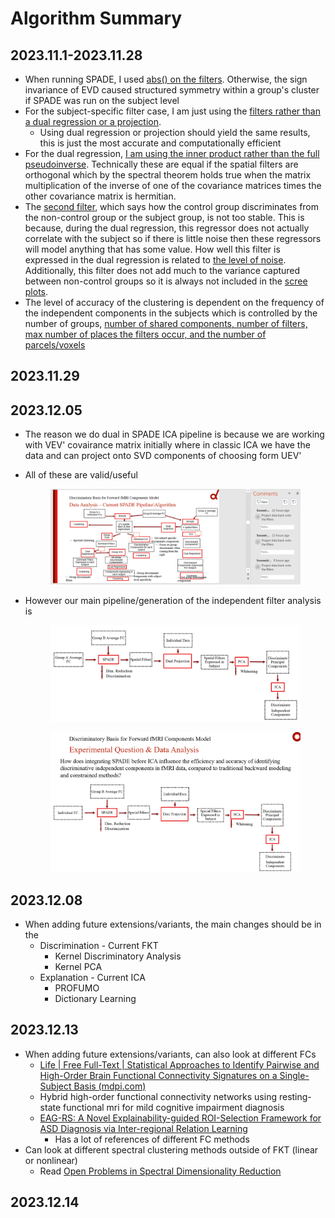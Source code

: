 # Algorithm Summary

## 2023.11.1-2023.11.28

* When running SPADE, I used [abs() on the filters](https://github.com/zainsouwei/ICASPADE/blob/070a5d3ab2e6b09d2aee03aa106db90f8a5f71f2/simulate\_time.py#L83). Otherwise, the sign invariance of EVD caused structured symmetry within a group's cluster if SPADE was run on the subject level
* For the subject-specific filter case, I am just using the [filters rather than a dual regression or a projection](https://github.com/zainsouwei/ICASPADE/blob/21adaa891aab69852804d4ae05bb6f2460be63d4/simulate\_time.py#L280C1-L284C49).
  * Using dual regression or projection should yield the same results, this is just the most accurate and computationally efficient
* For the dual regression, [I am using the inner product rather than the full pseudoinverse](https://github.com/zainsouwei/ICASPADE/blob/21adaa891aab69852804d4ae05bb6f2460be63d4/simulate\_time.py#L100C1-L105C44). Technically these are equal if the spatial filters are orthogonal which by the spectral theorem holds true when the matrix multiplication of the inverse of one of the covariance matrices times the other covariance matrix is hermitian.
* The [second filter](https://github.com/zainsouwei/ICASPADE/blob/21adaa891aab69852804d4ae05bb6f2460be63d4/simulate\_time.py#L82C12-L82C83), which says how the control group discriminates from the non-control group or the subject group, is not too stable. This is because, during the dual regression, this regressor does not actually correlate with the subject so if there is little noise then these regressors will model anything that has some value. How well this filter is expressed in the dual regression is related to [the level of noise](https://github.com/zainsouwei/ICASPADE/blob/21adaa891aab69852804d4ae05bb6f2460be63d4/simulate\_time.py#L256). Additionally, this filter does not add much to the variance captured between non-control groups so it is always not included in the [scree plots](https://github.com/zainsouwei/ICASPADE/blob/21adaa891aab69852804d4ae05bb6f2460be63d4/simulate\_time.py#L290).
* The level of accuracy of the clustering is dependent on the frequency of the independent components in the subjects which is controlled by the number of groups, [number of shared components, number of filters, max number of places the filters occur, and the number of parcels/voxels](https://github.com/zainsouwei/ICASPADE/blob/21adaa891aab69852804d4ae05bb6f2460be63d4/simulate\_time.py#L250C3-L257C1)

## 2023.11.29

## 2023.12.05

* The reason we do dual in SPADE ICA pipeline is because we are working with VEV' covairance matrix initially where in classic ICA we have the data and can project onto SVD components of choosing form UEV'
*   All of these are valid/useful

    <figure><img src=".gitbook/assets/image (1).png" alt=""><figcaption></figcaption></figure>
*   However our main pipeline/generation of the independent filter analysis is

    <figure><img src=".gitbook/assets/image (2).png" alt=""><figcaption></figcaption></figure>

    <figure><img src=".gitbook/assets/image (4).png" alt=""><figcaption></figcaption></figure>

## 2023.12.08

* When adding future extensions/variants, the main changes should be in the
  * Discrimination - Current FKT
    * Kernel Discriminatory Analysis
    * Kernel PCA
  * Explanation - Current ICA
    * PROFUMO
    * Dictionary Learning

## 2023.12.13

* When adding future extensions/variants, can also look at different FCs
  * [Life | Free Full-Text | Statistical Approaches to Identify Pairwise and High-Order Brain Functional Connectivity Signatures on a Single-Subject Basis (mdpi.com)](https://www.mdpi.com/2075-1729/13/10/2075)
  * Hybrid high-order functional connectivity networks using resting-state functional mri for mild cognitive impairment diagnosis
  * [EAG-RS: A Novel Explainability-guided ROI-Selection Framework for ASD Diagnosis via Inter-regional Relation Learning](https://arxiv.org/pdf/2310.03404.pdf)
    * Has a lot of references of different FC methods
* Can look at different spectral clustering methods outside of FKT (linear or nonlinear)
  * Read [Open Problems in Spectral Dimensionality Reduction](https://link-springer-com.proxy.lib.umich.edu/book/10.1007/978-3-319-03943-5)

## 2023.12.14

